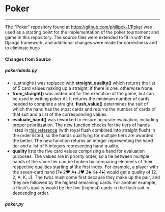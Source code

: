 # Poker

---
The "Poker" repository found at https://github.com/philipok-1/Poker was used as a starting point for the implementation of the poker tournament and game in this repository. The source files were extended to fit in with the Django framework, and additional changes were made for correctness and to eliminate bugs

#### __Changes from Source__

##### pokerhands\.py
- is_straight() was replaced with __straight_quality()__ which returns the list of 5 card values making up a straight, if there is one, otherwise None. 
- __from_straight()__ was added not for the execution of the game, but can be used in writing poker AI. It returns the minimum number of cards needed to complete a straight. __flush_value()__ determines the suit of which the hand has the most cards and returns the number of cards of that suit and a list of the corresponding values.
- __evaluate_hand()__ was reworked to ensure accurate evaluation, including proper prioritization. The new function checks for the tiers of hands listed in [this reference](https://www.cardplayer.com/rules-of-poker/hand-rankings) (with royal flush combined into straight flush) in the order listed, so the hands qualifying for multiple tiers are awarded the better. The new function returns an integer representing the hand tier and a list of 5 integers representing hand quality. 
- __quality__ lists the five card values comprising a hand for evaluation purposes. The values are in priority order, so a tie between multiple hands of the same tier can be broken by comparing elements of their respective qualities starting at the first index. For example, a player with the seven-card hand [7&diams; 2&hearts; A&diams; J&hearts; 2&clubs; K&spades; 4&spades;] would get a quality of [2, 2, A, K, J]. The twos must come first because they make up the pair, and they are followed by the highest remaining cards. For another example, a flush's quality would be the five (highest) cards in the flush suit in descending order.

##### poker\.py
